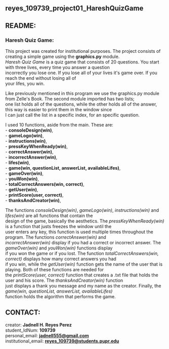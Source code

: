 ## reyes_109739_project01_HareshQuizGame

## README:

### Haresh Quiz Game:
    
This project was created for institutional purposes. The project consists of creating a simple game using the **graphics.py** module.    
_Haresh Quiz Game_ is a quiz game that consists of 20 questions. You start with three lives, every time you answer a question     
incorrectly you lose one. If you lose all of your lives it's game over. If you reach the end without losing all of     
your lifes, you win.     
    
Like previously mentioned in this program we use the graphics.py module from Zelle's Book. The second module imported has two lists;  
one list holds all of the questions, while the other holds all of the answer, this way is easier to print them in the window since  
I can just call the list in a specific index, for an specific question. 
    
I used 10 functions, aside from the main. These are:  
    - **consoleDesign(win)**,   
    - **gameLogo(win)**,    
    - **instructions(win)**,   
    - **pressKeyWhenReady(win)**,  
    - **correctAnswer(win)**,   
    - **incorrectAnswer(win)**,   
    - **lifes(win)**,   
    - **game(win, questionList, answerList, availableLifes)**,   
    - **gameOver(win)**,    
    - **youWon(win)**,  
    - **totalCorrectAnswers(win, correct)**,  
    - **getUser(win)**,  
    - **printScore(user, correct)**,  
    - **thanksAndCreator(win)**,    
 
The functions *consoleDesign(win)*, *gameLogo(win)*, *instructions(win)* and *lifes(win)* are all functions that contain the  
design of the game, basically the aesthetics. The *pressKeyWhenReady(win)* is a function that justs freezes the window until the  
user enters any key, this function is used multiple times throughout the program. The functions *correctAnswer(win)* and  
*incorrectAnswer(win)* display if you had a correct or incorrect answer. The *gameOver(win)* and *youWon(win)* functions display  
if you won the game or if you lost. The function *totalCorrectAnswers(win, correct)* displays how many correct answers you had  
if you win, while the *getUser(win)* function gets the name of the user that is playing. Both of these functions are needed for  
the *printScore(user, correct)* function that creates a .txt file that holds the user and his score. The *thanksAndCreator(win)* function  
just displays a thank you message and my name as the creator. Finally, the *game(win, questionList, answerList, availableLifes)*   
function holds the algorithm that performs the game.

## CONTACT:

creator: **Jadnell H. Reyes Perez**  
student_IdNum: **109739**  
personal_email: **jadnell555@gmail.com**  
institutional_email: **reyes_109739@students.pupr.edu**  

